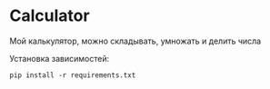 # Calculator
Мой калькулятор, можно складывать, умножать и делить числа

Установка зависимостей:
```
pip install -r requirements.txt
```

